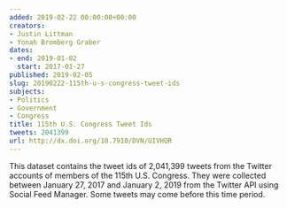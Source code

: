 ```yaml
---
added: 2019-02-22 00:00:00+00:00
creators:
- Justin Littman
- Yonah Bromberg Graber
dates:
- end: 2019-01-02
  start: 2017-01-27
published: 2019-02-05
slug: 20190222-115th-u-s-congress-tweet-ids
subjects:
- Politics
- Government
- Congress
title: 115th U.S. Congress Tweet Ids
tweets: 2041399
url: http://dx.doi.org/10.7910/DVN/UIVHQR
---
```


This dataset contains the tweet ids of 2,041,399 tweets from the Twitter accounts of members of the 115th U.S. Congress. They were collected between January 27, 2017 and January 2, 2019 from the Twitter API using Social Feed Manager. Some tweets may come before this time period.
